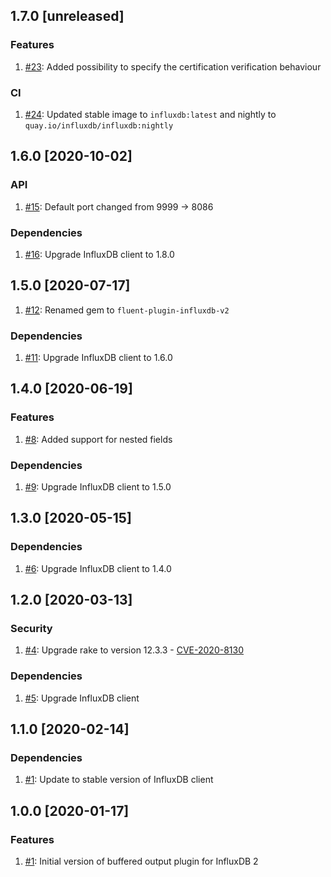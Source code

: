 ## 1.7.0 [unreleased]

### Features
1. [#23](https://github.com/influxdata/influxdb-plugin-fluent/pull/23): Added possibility to specify the certification verification behaviour

### CI
1. [#24](https://github.com/influxdata/influxdb-plugin-fluent/pull/24): Updated stable image to `influxdb:latest` and nightly to `quay.io/influxdb/influxdb:nightly`

## 1.6.0 [2020-10-02]

### API
1. [#15](https://github.com/influxdata/influxdb-plugin-fluent/pull/15): Default port changed from 9999 -> 8086

### Dependencies
1. [#16](https://github.com/influxdata/influxdb-plugin-fluent/pull/16): Upgrade InfluxDB client to 1.8.0

## 1.5.0 [2020-07-17]

1. [#12](https://github.com/influxdata/influxdb-plugin-fluent/pull/12): Renamed gem to `fluent-plugin-influxdb-v2`

### Dependencies
1. [#11](https://github.com/influxdata/influxdb-plugin-fluent/pull/11): Upgrade InfluxDB client to 1.6.0

## 1.4.0 [2020-06-19]

### Features
1. [#8](https://github.com/influxdata/influxdb-plugin-fluent/pull/8): Added support for nested fields

### Dependencies
1. [#9](https://github.com/influxdata/influxdb-plugin-fluent/pull/9): Upgrade InfluxDB client to 1.5.0

## 1.3.0 [2020-05-15]

### Dependencies
1. [#6](https://github.com/influxdata/influxdb-plugin-fluent/pull/6): Upgrade InfluxDB client to 1.4.0

## 1.2.0 [2020-03-13]

### Security
1. [#4](https://github.com/influxdata/influxdb-plugin-fluent/pull/4): Upgrade rake to version 12.3.3 - [CVE-2020-8130](https://github.com/advisories/GHSA-jppv-gw3r-w3q8)

### Dependencies
1. [#5](https://github.com/influxdata/influxdb-plugin-fluent/pull/5): Upgrade InfluxDB client

## 1.1.0 [2020-02-14]

### Dependencies
1. [#1](https://github.com/influxdata/influxdb-plugin-fluent/pull/3): Update to stable version of InfluxDB client

## 1.0.0 [2020-01-17]

### Features
1. [#1](https://github.com/influxdata/influxdb-plugin-fluent/pull/1): Initial version of buffered output plugin for InfluxDB 2
 
